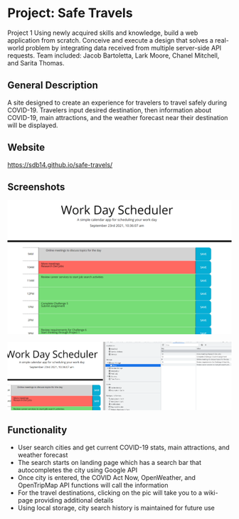 # Project: Safe Travels

Project 1
Using newly acquired skills and knowledge, build a web application from scratch. Conceive and execute a design that solves a real-world problem by integrating data received from multiple server-side API requests. Team included: Jacob Bartoletta, Lark Moore, Chanel Mitchell, and Sarita Thomas.
 

## General Description
A site designed to create an experience for travelers to travel safely during COVID-19. Travelers input desired destination, then information about COVID-19, main attractions, and the weather forecast near their destination will be displayed.

## Website
https://sdb14.github.io/safe-travels/

## Screenshots
![SafeTravelsApp](https://github.com/SDB14/WorkDayScheduler/blob/main/Capture1.PNG)


![Local Storage](https://github.com/SDB14/WorkDayScheduler/blob/main/Capture2.PNG)




## Functionality
* User search cities and get current COVID-19 stats, main attractions, and weather forecast
* The search starts on landing page which has a search bar that autocompletes the city using Google API
* Once city is entered, the COVID Act Now, OpenWeather, and OpenTripMap API functions will call the information
* For the travel destinations, clicking on the pic will take you to a wiki-page providing additional details
* Using local storage, city search history is maintained for future use

